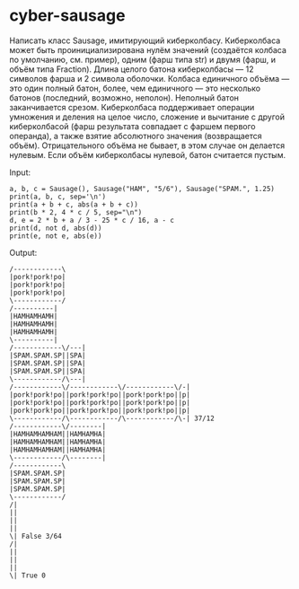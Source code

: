 # cyber-sausage
Написать класс Sausage, имитирующий киберколбасу. Киберколбаса может быть проинициализирована нулём значений (создаётся колбаса по умолчанию, см. пример), одним (фарш типа str) и двумя (фарш, и объём типа Fraction). Длина целого батона киберколбасы — 12 символов фарша и 2 символа оболочки. Колбаса единичного объёма — это один полный батон, более, чем единичного — это несколько батонов (последний, возможно, неполон). Неполный батон заканчивается срезом. Киберколбаса поддерживает операции умножения и деления на целое число, сложение и вычитание с другой киберколбасой (фарш результата совпадает с фаршем первого операнда), а также взятие абсолютного значения (возвращается объём). Отрицательного объёма не бывает, в этом случае он делается нулевым. Если объём киберколбасы нулевой, батон считается пустым.


Input:
```
a, b, c = Sausage(), Sausage("HAM", "5/6"), Sausage("SPAM.", 1.25)
print(a, b, c, sep='\n')
print(a + b + c, abs(a + b + c))
print(b * 2, 4 * c / 5, sep="\n")
d, e = 2 * b + a / 3 - 25 * c / 16, a - c
print(d, not d, abs(d))
print(e, not e, abs(e))
```

Output:
```
/------------\
|pork!pork!po|
|pork!pork!po|
|pork!pork!po|
\------------/
/----------|
|HAMHAMHAMH|
|HAMHAMHAMH|
|HAMHAMHAMH|
\----------|
/------------\/---|
|SPAM.SPAM.SP||SPA|
|SPAM.SPAM.SP||SPA|
|SPAM.SPAM.SP||SPA|
\------------/\---|
/------------\/------------\/------------\/-|
|pork!pork!po||pork!pork!po||pork!pork!po||p|
|pork!pork!po||pork!pork!po||pork!pork!po||p|
|pork!pork!po||pork!pork!po||pork!pork!po||p|
\------------/\------------/\------------/\-| 37/12
/------------\/--------|
|HAMHAMHAMHAM||HAMHAMHA|
|HAMHAMHAMHAM||HAMHAMHA|
|HAMHAMHAMHAM||HAMHAMHA|
\------------/\--------|
/------------\
|SPAM.SPAM.SP|
|SPAM.SPAM.SP|
|SPAM.SPAM.SP|
\------------/
/|
||
||
||
\| False 3/64
/|
||
||
||
\| True 0

```
